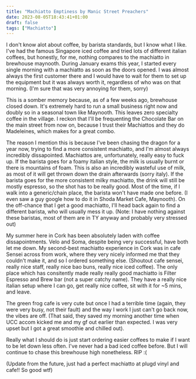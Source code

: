 ```yaml
---
title: "Machiatto Emptiness by Manic Street Preachers"
date: 2023-08-05T18:43:41+01:00
draft: false
tags: ["Machiatto"]
---
```


I don't know alot about coffee, by barista standards, but I know what I like. I've had the famous Singapore iced coffee and tried lots of different italian coffees, but honestly, for me, nothing compares to the machiatto in brewhouse maynooth. During January exams this year, I started every single morning with a machiatto as soon as the doors opened. I was almost always the first customer there and I would have to wait for them to set up the equipment but it was always worth it, regardless of who was on that morning. (I'm sure that was very annoying for them, sorry)

This is a somber memory because, as of a few weeks ago, brewhouse closed down. It's extremely hard to run a small business right now and doubly so in a seasonal town like Maynooth. This leaves zero specialty coffee in the village. I reckon that I'll be frequenting the Chocolate Bar on the main street from now on, because I trust their Machiattos and they do Madeleines, which makes for a great combo.

The reason I mention this is because I've been chasing the dragon for a year now, trying to find a more consistent machiatto, and I'm almost always incredibly dissapointed. Machiattos are, unfortunately, really easy to fuck up. If the barista goes for a foamy italian style, the milk is usually burnt or there is mountains of foam. This is also an incredibly wasteful use of milk, as most of it will get thrown down the drain afterwards (sorry italy). If the barista goes for the more consistent milky machiatto, the drink will still be mostly espresso, so the shot has to be really good. Most of the time, if I walk into a generic/chain place, the barista won't have made one before. (I even saw a guy google how to do it in Shoda Market Cafe, Maynooth). On the off-chance that I get a good machiatto, I'll head back again to find a different barista, who will usually mess it up. (Note: I have nothing against these baristas, most of them are in TY anyway and probably very stressed out)

My summer here in Cork has been absolutely laden with coffee dissapointments. Velo and Soma, despite being very successful, have both let me down. My second-best machiatto experience in Cork was in cafe Sensei across from work, where they very nicely informed me that they couldn't make it, and so I ordered something else. (Shoutout cafe sensei, really nice staff, really nice bao buns, really nice iced coffee). The only place which has consitently made really really good machiatto is Filter Espresso and Brew bar (not a super catchy name). They have a really nice italian setup where I can go, get really nice coffee, sit with it for ~5 mins, and leave.

The green frog cafe is very cute but once I had a terrible time (again, they were very busy, not their fault) and the way I work I just can't go back now, the vibes are off. (That said, they saved my morning another time when UCC accom kicked me and my gf out earlier than expected. I was very upset but I got a great smoothie and chilled out). 

Really what I should do is just start ordering easier coffees to make if I want to be let down less often. I've never had a bad iced coffee before. But I will continue to chase this brewhouse high nonetheless. RIP :(

(Update from the future, just had a perfect machiatto at plugd vinyl and cafe!! So good wtf)
